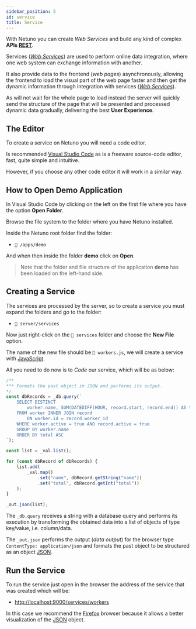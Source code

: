 ```yaml
---
sidebar_position: 5
id: service
title: Service
---
```


With Netuno you can create _Web Services_ and build any kind of complex **APIs <a href="https://www.codecademy.com/articles/what-is-rest" target="_blank">REST</a>**.

Services (_<a href="https://whatis.techtarget.com/definition/Web-server" target="_blank">Web Services</a>_) are used to perform online data integration, where one web system can exchange information with another.

It also provide data to the frontend (_web pages_) asynchronously, allowing the frontend to load the visual part of the web page faster and then get the dynamic information through integration with services (_<a href="https://economictimes.indiatimes.com/definition/web-server" target="_blank">Web Services</a>_).

As will not wait for the whole page to load instead the server will quickly send the structure of the page that will be presented and processed dynamic data gradually, delivering the best **User Experience**.

## The Editor

To create a service on Netuno you will need a code editor.

Is recommended <a href="https://code.visualstudio.com/download" target="_blank">Visual Studio Code</a> as is a freeware source-code editor, fast, quite simple and intuitive.

However, if you choose any other code editor it will work in a similar way.

## How to Open Demo Application

In Visual Studio Code by clicking on the left on the first file where you have the option **Open Folder**.

Browse the file system to the folder where you have Netuno installed.

Inside the Netuno root folder find the folder:

* `📂 /apps/demo`

And when then inside the folder **demo** click on **Open**.

>Note that the folder and file structure of the application **demo** has been loaded on the left-hand side.

## Creating a Service

The services are processed by the server, so to create a service you must expand the folders and go to the folder:

* `📂 server/services`

Now just right-click on the `📂 services` folder and choose the **New File** option.

The name of the new file should be `📂 workers.js`, we will create a service with <a href="https://developer.mozilla.org/en-US/docs/Web/JavaScript" target="_blank">JavaScript</a>.

All you need to do now is to _Code_ our service, which will be as below:

```js
/**
*** Formats the past object in JSON and performs its output.
*/
const dbRecords = _db.query(`
    SELECT DISTINCT
        worker.name, SUM(DATEDIFF(HOUR, record.start, record.end)) AS total
    FROM worker INNER JOIN record
        ON worker.id = record.worker_id
    WHERE worker.active = true AND record.active = true
    GROUP BY worker.name
    ORDER BY total ASC
`);

const list = _val.list();

for (const dbRecord of dbRecords) {
    list.add(
        _val.map()
            .set("name", dbRecord.getString("name"))
            .set("total", dbRecord.getInt("total"))
    );
}

_out.json(list);
```

The `_db.query` receives a string with a database query and performs its execution by transforming the obtained data into a list of objects of type key/value, i.e. column/data.

The `_out.json` performs the output (_data output_) for the browser type `ContentType: application/json` and formats the past object to be structured as an object <a href="https://en.wikipedia.org/wiki/JSON" target="_blank">JSON</a>.

## Run the Service

To run the service just open in the browser the address of the service that was created which will be:

* <a href="http://localhost:9000/services/workers" target="_blank">http://localhost:9000/services/workers</a>

In this case we recommend the <a href="https://www.mozilla.org/" target="_blank">Firefox</a> browser because it allows a better visualization of the <a href="https://pt.wikipedia.org/wiki/JSON" target="_blank">JSON</a> object.
